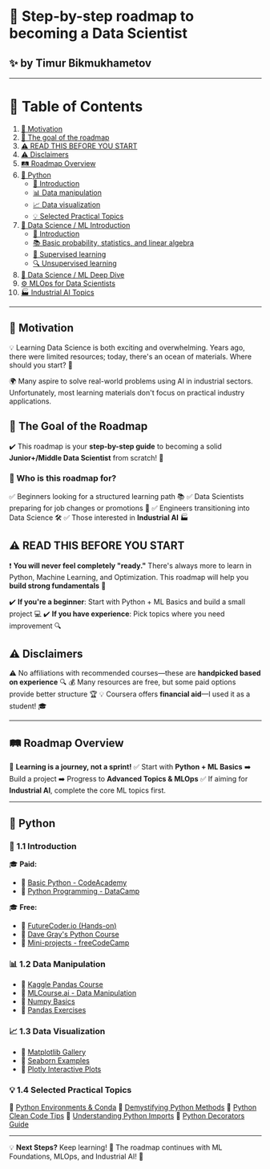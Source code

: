 # 🚀 Step-by-step roadmap to becoming a Data Scientist

## ✨ by Timur Bikmukhametov

---

# 📌 Table of Contents
1. [🎯 Motivation](#-motivation)
2. [🎯 The goal of the roadmap](#-the-goal-of-the-roadmap)
3. [⚠️ READ THIS BEFORE YOU START](#-read-this-before-you-start)
4. [⚠️ Disclaimers](#-disclaimers)
5. [🛤️ Roadmap Overview](#-roadmap-overview)
6. [🐍 Python](#-python)
    - [🚀 Introduction](#-1.1-introduction)
    - [📊 Data manipulation](#-1.2-data-manipulation)
    - [📈 Data visualization](#-1.3-data-visualization)
    - [💡 Selected Practical Topics](#-1.4-selected-practical-topics)
7. [🧠 Data Science / ML Introduction](#-data-science--ml-introduction)
    - [🔰 Introduction](#-2.1-introduction)
    - [📚 Basic probability, statistics, and linear algebra](#-2.2-basic-probability-statistics-and-linear-algebra)
    - [🤖 Supervised learning](#-2.3-supervised-learning)
    - [🔍 Unsupervised learning](#-2.4-unsupervised-learning)
8. [🔎 Data Science / ML Deep Dive](#-data-science--ml-deep-dive)
9. [⚙️ MLOps for Data Scientists](#-mlops-for-data-scientist)
10. [🏭 Industrial AI Topics](#-industrial-ai-topics)

---

## 🎯 Motivation
💡 Learning Data Science is both exciting and overwhelming. Years ago, there were limited resources; today, there's an ocean of materials. Where should you start? 🤔

🌍 Many aspire to solve real-world problems using AI in industrial sectors. Unfortunately, most learning materials don't focus on practical industry applications.

## 🎯 The Goal of the Roadmap
✔️ This roadmap is your **step-by-step guide** to becoming a solid **Junior+/Middle Data Scientist** from scratch! 🚀

### 🎯 Who is this roadmap for?
✅ Beginners looking for a structured learning path 📚
✅ Data Scientists preparing for job changes or promotions 💼
✅ Engineers transitioning into Data Science 🛠️
✅ Those interested in **Industrial AI** 🏭

## ⚠️ READ THIS BEFORE YOU START
❗ **You will never feel completely "ready."** There's always more to learn in Python, Machine Learning, and Optimization. This roadmap will help you **build strong fundamentals** 💪

✔️ **If you're a beginner**: Start with Python + ML Basics and build a small project 💻
✔️ **If you have experience**: Pick topics where you need improvement 🔍

## ⚠️ Disclaimers
⚠️ No affiliations with recommended courses—these are **handpicked based on experience** 🔍
💰 Many resources are free, but some paid options provide better structure 🏆
💡 Coursera offers **financial aid**—I used it as a student! 🎓

---

## 🛤️ Roadmap Overview
📌 **Learning is a journey, not a sprint!**
✅ Start with **Python + ML Basics** ➡️ Build a project ➡️ Progress to **Advanced Topics & MLOps**
✅ If aiming for **Industrial AI**, complete the core ML topics first.

---

## 🐍 Python
### 🚀 1.1 Introduction
🎓 **Paid:**
- 🔗 [Basic Python - CodeAcademy](https://www.codecademy.com/learn/learn-python-3)
- 🔗 [Python Programming - DataCamp](https://app.datacamp.com/learn/skill-tracks/python-programming)

🎓 **Free:**
- 🔗 [FutureCoder.io (Hands-on)](https://futurecoder.io/)
- 🔗 [Dave Gray's Python Course](https://www.youtube.com/watch?v=qwAFL1597eM)
- 🔗 [Mini-projects - freeCodeCamp](https://www.youtube.com/watch?v=8ext9G7xspg)

### 📊 1.2 Data Manipulation
- 🔗 [Kaggle Pandas Course](https://www.kaggle.com/learn/pandas)
- 🔗 [MLCourse.ai - Data Manipulation](https://mlcourse.ai/book/topic01/topic01_intro.html)
- 🔗 [Numpy Basics](https://github.com/ageron/handson-ml2/blob/master/tools_numpy.ipynb)
- 🔗 [Pandas Exercises](https://github.com/guipsamora/pandas_exercises)

### 📈 1.3 Data Visualization
- 🔗 [Matplotlib Gallery](https://matplotlib.org/stable/gallery/index.html)
- 🔗 [Seaborn Examples](https://seaborn.pydata.org/examples/index.html)
- 🔗 [Plotly Interactive Plots](https://plotly.com/python/)

### 💡 1.4 Selected Practical Topics
🔹 [Python Environments & Conda](https://whiteboxml.com/blog/the-definitive-guide-to-python-virtual-environments-with-conda)
🔹 [Demystifying Python Methods](https://realpython.com/instance-class-and-static-methods-demystified/)
🔹 [Python Clean Code Tips](https://github.com/zedr/clean-code-python)
🔹 [Understanding Python Imports](https://realpython.com/python-import/)
🔹 [Python Decorators Guide](https://realpython.com/primer-on-python-decorators/)

---

💡 **Next Steps?** Keep learning! 📖 The roadmap continues with ML Foundations, MLOps, and Industrial AI! 🚀
